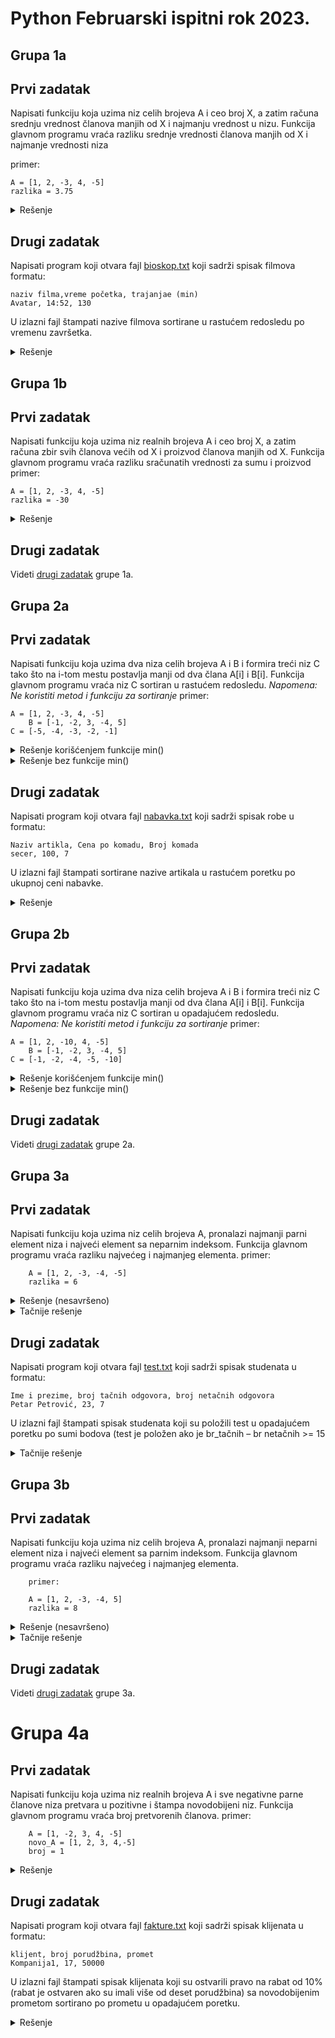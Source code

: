 # Python Februarski ispitni rok 2023.

## Grupa 1a
## Prvi zadatak
Napisati funkciju koja uzima niz celih brojeva A i ceo broj X, a zatim računa srednju vrednost članova manjih od X i najmanju vrednost u nizu. 
Funkcija glavnom programu vraća razliku srednje vrednosti članova manjih od X i najmanje vrednosti niza

primer: 

	A = [1, 2, -3, 4, -5]
    razlika = 3.75


<details markdown='block'>
<summary>Rešenje </summary>

```python
def funkcija(A,X):
    suma = 0
    br = 0
    for i in range(len(A)):
        if A[i] < X:
            suma += A[i]
            br += 1
    srednja_vrednost = suma/br
    min = A[0]
    for i in range(1,len(A)):
        if A[i] < min:
            min = A[i]
    return srednja_vrednost - min


# poziv glavnog programa
print(funkcija([1, 2, -3, 4, -5],4)
```
</details>

## Drugi zadatak
Napisati program koji otvara fajl [bioskop.txt](https://github.com/Racunarski-alati-FINK/Racunarski-alati-FINK/blob/main/Ispitni%20rokovi/Ulazni%20fajlovi/2023/Februar/bioskop.txt) koji sadrži spisak filmova formatu:

    naziv filma,vreme početka, trajanjae (min)
    Avatar, 14:52, 130
U izlazni fajl štampati nazive filmova sortirane u rastućem redosledu po vremenu završetka.

<details markdown='block'>
<summary>Rešenje </summary>
	
```python
spisak = []
with open ('bioskop.txt','r') as fajl:
    for linija in fajl:
        naziv_filma, vreme_pocetka, trajanje = linija.lstrip().rstrip().split(',')   
        sati, minuti = vreme_pocetka.split(':')
        ukupno_vreme = int(sati) * 60 + int(minuti) + int(trajanje)
        film = {'naziv_filma':naziv_filma, 'vreme_zavrsetka':ukupno_vreme}
        spisak.append(film)
```
</details>

## Grupa 1b
## Prvi zadatak
Napisati funkciju koja uzima niz realnih brojeva A i ceo broj X, a zatim računa zbir svih članova većih od X i proizvod članova manjih od X. Funkcija glavnom programu vraća razliku sračunatih vrednosti za sumu i proizvod
primer: 

  	A = [1, 2, -3, 4, -5]
	razlika = -30

<details markdown='block'>
<summary>Rešenje </summary>

```python
def funkcija(A,X):
    suma = 0
    proizvod = 1
    for i in range(len(A)):
        if A[i] > X:
            suma += A[i]
        elif A[i] < X:
            proizvod *= A[i]
    return suma - proizvod

# poziv glavnog programa
print(funkcija([1,2,-3,4,-5],4))
```
</details>

## Drugi zadatak
Videti [drugi zadatak](#drugi-zadatak) grupe 1a.

## Grupa 2a
## Prvi zadatak
Napisati funkciju koja uzima dva niza celih brojeva A i B i 
formira treći niz C tako što na i-tom mestu 
postavlja manji od dva člana A[i] i B[i].
Funkcija glavnom programu vraća niz C sortiran u rastućem redosledu.
_Napomena: Ne koristiti metod i funkciju za sortiranje_
primer: 

  	A = [1, 2, -3, 4, -5]
        B = [-1, -2, 3, -4, 5]
	C = [-5, -4, -3, -2, -1]

<details markdown='block'>
<summary>Rešenje korišćenjem funkcije min() </summary>

```python
def funkcija(A,B):
    C = []
    for i in range(len(A)):
        C.append(min(A[i],B[i]))

    for i in range(0, len(C)-1):        # petlje za sortiranje
        for j in range(i+1,len(C)):
            if C[i] > C[j]:
                pomocna = C[i]
                C[i] = C[j]
                C[j] = pomocna
    return C
# glavni program:
print(funkcija([1, 2, -3, 4, -5], [-1, -2, 3, -4, -5]))
```
</details>

<details markdown='block'>
<summary>Rešenje bez funkcije min() </summary>

```python
def funkcija(A,B):
    C = []
    for i in range(len(A)):
        if A[i] < B[i]:
            C.append(A[i])
        else:
            C.append(B[i])

    for i in range(0, len(C)-1):        # petlje za sortiranje
        for j in range(i+1,len(C)):
            if C[i] > C[j]:
                pomocna = C[i]
                C[i] = C[j]
                C[j] = pomocna
    return C
        
# glavni program:
print(funkcija([1, 2, -3, 4, -5], [-1, -2, 3, -4, -5]))
```
</details>

## Drugi zadatak 
Napisati program koji otvara fajl [nabavka.txt](https://github.com/Racunarski-alati-FINK/Racunarski-alati-FINK/blob/main/Ispitni%20rokovi/Ulazni%20fajlovi/2023/Februar/nabavka.txt) koji sadrži spisak robe u formatu:

	Naziv artikla, Cena po komadu, Broj komada
	secer, 100, 7
 
U izlazni fajl štampati sortirane nazive artikala u rastućem poretku po ukupnoj ceni nabavke. 

<details markdown='block'>
<summary>Rešenje </summary>

```python
spisak = []
with open ('nabavka.txt', 'r') as fajl:
    for linija in fajl:
        artikal, cena_po_komadu, br_komada = linija.lstrip().rstrip().split(',')
        ukupna_vrednost = float(cena_po_komadu) * float(br_komada)
        artikli = {'artikal':artikal,'ukupna_vrednost':ukupna_vrednost}
        spisak.append(artikli)

with open('rezultat_2a.txt', 'w') as fajl:
    for item in sorted(spisak, key = lambda artikli:artikli['ukupna_vrednost']):
        fajl.write(f"{item['artikal']}, {item['ukupna_vrednost']}\n")
# ukupna vrednost nije bila obavezna da se štampa
```
</details>

## Grupa 2b
## Prvi zadatak
Napisati funkciju koja uzima dva niza celih brojeva A i B i 
formira treći niz C tako što na i-tom mestu 
postavlja manji od dva člana A[i] i B[i].
Funkcija glavnom programu vraća niz C sortiran u opadajućem redosledu.
_Napomena: Ne koristiti metod i funkciju za sortiranje_
primer: 

  	A = [1, 2, -10, 4, -5]
        B = [-1, -2, 3, -4, 5]
	C = [-1, -2, -4, -5, -10]

<details markdown='block'>
<summary>Rešenje korišćenjem funkcije min() </summary>

```python
def funkcija(A,B):
    C = []
    for i in range(len(A)):
        C.append(min(A[i],B[i]))

    for i in range(0, len(C)-1):        # petlje za sortiranje
        for j in range(i+1,len(C)):
            if C[i] < C[j]:
                pomocna = C[i]
                C[i] = C[j]
                C[j] = pomocna
    return C
# glavni program:
print(funkcija([1, 2, -10, 4, -5], [-1, -2, 3, -4, -5]))
```
</details>

<details markdown='block'>
<summary>Rešenje bez funkcije min() </summary>

```python
def funkcija(A,B):
    C = []
    for i in range(len(A)):
        if A[i] < B[i]:
            C.append(A[i])
        else:
            C.append(B[i])

    for i in range(0, len(C)-1):        # petlje za sortiranje
        for j in range(i+1,len(C)):
            if C[i] < C[j]:
                pomocna = C[i]
                C[i] = C[j]
                C[j] = pomocna
    return C
        
# glavni program:
print(funkcija([1, 2, -10, 4, -5], [-1, -2, 3, -4, -5]))
```
</details>

## Drugi zadatak 
Videti [drugi zadatak](#drugi-zadatak-2) grupe 2a.

## Grupa 3a
## Prvi zadatak
Napisati funkciju koja uzima niz celih brojeva A, pronalazi najmanji parni element niza i najveći element sa neparnim indeksom. Funkcija glavnom programu vraća razliku najvećeg i najmanjeg elementa.
    	primer: 
	 	
   		A = [1, 2, -3, -4, -5]
		razlika = 6

<details markdown='block'>
<summary>Rešenje (nesavršeno) </summary>

```python
def funkcija(A):
	minimum = A[0]  # pretpostavka da je prvi član minimalan - greška ako ne postoji manji a parni član, ako je prvi npr neparan
					# može se pretpostaviti da je neki mnogo veliki broj minimalan npr min = 100e100
    maximum = A[0]	# pretpostavka da je prvi član maksimalan
    for i in range(len(A)):
        if A[i] % 2 == 0 and A[i] < minimum:
            minimum = A[i]
  
        if  i % 2 != 0 and A[i] > maximum:
            maximum = A[i]
    print(minimum)
    print(maximum)
    rezultat = maximum - minimum
    return rezultat
# glavni program:
print(funkcija([1, 2, -3, -4, -5]))
```
</details>

<details markdown='block'>
<summary>Tačnije rešenje</summary>

```python
	minimum = None					# pretpostavka da su minimum i maximum None
    maximum = None
    for i in range(len(A)):
        if A[i] % 2 == 0 and (minimum is None or A[i] < minimum):
            minimum = A[i]
  
        if  i % 2 != 0 and (maximum is None or A[i] > maximum):
            maximum = A[i]
    print(minimum)
    print(maximum)
    rezultat = maximum - minimum
    return rezultat
        
# glavni program:
print(funkcija([1, 2, -3, -4, -5]))
```
</details>

## Drugi zadatak 
Napisati program koji otvara fajl [test.txt](https://github.com/Racunarski-alati-FINK/Racunarski-alati-FINK/blob/main/Ispitni%20rokovi/Ulazni%20fajlovi/2023/Februar/test.txt) koji sadrži spisak studenata u formatu:

	Ime i prezime, broj tačnih odgovora, broj netačnih odgovora
	Petar Petrović, 23, 7
 
U izlazni fajl štampati spisak studenata koji su položili test u opadajućem poretku po sumi bodova 
(test je položen ako je br_tačnih – br netačnih >= 15

<details markdown='block'>
<summary>Tačnije rešenje</summary>

```python

polozili = []
nisu_polozili = []

with open ('test.txt', 'r') as fajl:
    for linija in fajl:
        ime_prezime, br_tacnih, br_netacnih  = linija.lstrip().rstrip().split(',')
        rezultat = int(br_tacnih) - int(br_netacnih)
        if rezultat >= 15:
            studenti_polozili = {'ime i prezime':ime_prezime, 'rezultat':rezultat}
            polozili.append(studenti_polozili)
        else:
            studenti_nisu_polozili = {'ime i prezime':ime_prezime, 'rezultat':rezultat}
            nisu_polozili.append(studenti_nisu_polozili)
    
with open('rezultat_3a_polozili.txt', 'w') as fajl:
    for student in sorted(polozili, key = lambda studenti_polozili:studenti_polozili['rezultat']):
        fajl.write(f"{student['ime i prezime']}, {student['rezultat']}\n")

with open('rezultat_3a_nisu_polozili.txt', 'w') as fajl:
    for student in sorted(nisu_polozili, key = lambda studenti_polozili:studenti_polozili['rezultat']):
        fajl.write(f"{student['ime i prezime']}, {student['rezultat']}\n")
```
</details>

## Grupa 3b
## Prvi zadatak
Napisati funkciju koja uzima niz celih brojeva A, pronalazi najmanji neparni element niza i najveći element sa parnim indeksom. Funkcija glavnom programu vraća razliku najvećeg i najmanjeg elementa.

    	primer: 
	 	
   		A = [1, 2, -3, -4, 5]
		razlika = 8

<details markdown='block'>
<summary>Rešenje (nesavršeno) </summary>

```python
def funkcija(A):
	minimum = A[0]  # pretpostavka da je prvi član minimalan - greška ako ne postoji manji a neparni član, ako je prvi npr paran
					# može se pretpostaviti da je neki mnogo veliki broj minimalan npr min = 100e100
    maximum = A[0]	# pretpostavka da je prvi član maksimalan
    for i in range(len(A)):
        if A[i] % 2 != 0 and A[i] < minimum:
            minimum = A[i]
  
        if  i % 2 == 0 and A[i] > maximum:
            maximum = A[i]
    print(minimum)
    print(maximum)
    rezultat = maximum - minimum
    return rezultat
# glavni program:
print(funkcija([1, 2, -3, -4, 5]))
```
</details>

<details markdown='block'>
<summary>Tačnije rešenje</summary>

```python
def funkcija(A):
	minimum = None					# pretpostavka da su minimum i maximum None
    maximum = None
    for i in range(len(A)):
        if A[i] % 2 != 0 and (minimum is None or A[i] < minimum):
            minimum = A[i]
  
        if  i % 2 == 0 and (maximum is None or A[i] > maximum):
            maximum = A[i]
    print(minimum)
    print(maximum)
    rezultat = maximum - minimum
    return rezultat
        
# glavni program:
print(funkcija([1, 2, -3, -4, 5]))
```
</details>

## Drugi zadatak 
Videti [drugi zadatak](#drugi-zadatak-4) grupe 3a.

# Grupa 4a

## Prvi zadatak
Napisati funkciju koja uzima niz realnih brojeva A i sve negativne parne članove niza pretvara u pozitivne i štampa novodobijeni niz. Funkcija glavnom programu vraća broj pretvorenih članova.
    primer: 
	         
	  	A = [1, -2, 3, 4, -5]
		novo_A = [1, 2, 3, 4,-5]
		broj = 1

<details markdown='block'>
<summary>Rešenje</summary>

```python
    broj = 0
    print(f"Polazni niz je: {A}")
    for i in range(len(A)):
        if A[i] < 0 and A[i] % 2 == 0:
            A[i] = -1 * A[i]
            broj += 1
    print(f"Krajnji niz je: {A}")
    return broj

# glavni program:
print(f"Broj izmenjenih članova je {funkcija([1, -2, 3, 4, -5])}")

# glavni program:
print(f"Broj izmenjenih članova je {funkcija([1, -2, 3, 4, -5])}")
```
</details>

## Drugi zadatak
Napisati program koji otvara fajl [fakture.txt](https://github.com/Racunarski-alati-FINK/Racunarski-alati-FINK/blob/main/Ispitni%20rokovi/Ulazni%20fajlovi/2023/Februar/fakture.txt) koji sadrži spisak klijenata u formatu:

	klijent, broj porudžbina, promet
	Kompanija1, 17, 50000
 
U izlazni fajl štampati spisak klijenata koji su ostvarili pravo na rabat od 10% (rabat je ostvaren ako su imali više od deset porudžbina) sa novodobijenim prometom sortirano po prometu u opadajućem poretku.

<details markdown='block'>
<summary>Rešenje</summary>

```python
spisak = []
with open ('fakture.txt', 'r') as fajl:
    for linija in fajl:
        klijent, broj_porudzbina, promet = linija.rstrip().lstrip().split(',')
        if int(broj_porudzbina) > 10:
            promet = float(promet) * 0.9
            klijenti = {'klijent':klijent, 'promet':promet}
            spisak.append(klijenti)
    print(spisak)

with open('rezultat_4a.txt', 'w') as fajl:
    for item in sorted(spisak, key = lambda klijenti:klijenti['promet']):
        fajl.write(f"{item['klijent']}, {item['promet']}\n")
```
</details>


